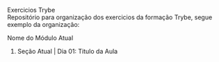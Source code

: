 Exercicios Trybe    
Repositório para organização dos exercicios da formação Trybe, segue exemplo da organização:   

Nome do Módulo Atual  
1. Seção Atual  |  Dia 01: Titulo da Aula 
